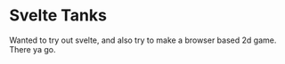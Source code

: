 # Svelte Tanks

Wanted to try out svelte, and also try to make a browser based 2d game. There ya go.
